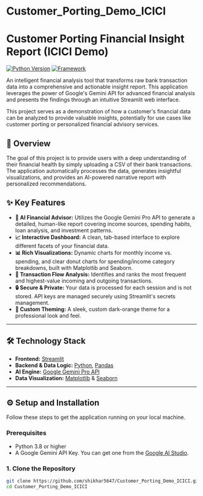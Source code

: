 # Customer_Porting_Demo_ICICI
# Customer Porting Financial Insight Report (ICICI Demo)

[![Python Version](https://img.shields.io/badge/Python-3.8+-blue.svg)](https://www.python.org/downloads/)
[![Framework](https://img.shields.io/badge/Framework-Streamlit-FF4B4B)](https://streamlit.io)

An intelligent financial analysis tool that transforms raw bank transaction data into a comprehensive and actionable insight report. This application leverages the power of Google's Gemini API for advanced financial analysis and presents the findings through an intuitive Streamlit web interface.

This project serves as a demonstration of how a customer's financial data can be analyzed to provide valuable insights, potentially for use cases like customer porting or personalized financial advisory services.

## 🚀 Overview

The goal of this project is to provide users with a deep understanding of their financial health by simply uploading a CSV of their bank transactions. The application automatically processes the data, generates insightful visualizations, and provides an AI-powered narrative report with personalized recommendations.

## ✨ Key Features

-   **🤖 AI Financial Advisor:** Utilizes the Google Gemini Pro API to generate a detailed, human-like report covering income sources, spending habits, loan analysis, and investment patterns.
-   **📈 Interactive Dashboard:** A clean, tab-based interface to explore different facets of your financial data.
-   **📊 Rich Visualizations:** Dynamic charts for monthly income vs. spending, and clear donut charts for spending/income category breakdowns, built with Matplotlib and Seaborn.
-   **🔄 Transaction Flow Analysis:** Identifies and ranks the most frequent and highest-value incoming and outgoing transactions.
-   **🔒 Secure & Private:** Your data is processed for each session and is not stored. API keys are managed securely using Streamlit's secrets management.
-   **🎨 Custom Theming:** A sleek, custom dark-orange theme for a professional look and feel.


---

## 🛠️ Technology Stack

-   **Frontend:** [Streamlit](https://streamlit.io/)
-   **Backend & Data Logic:** [Python](https://www.python.org/), [Pandas](https://pandas.pydata.org/)
-   **AI Engine:** [Google Gemini Pro API](https://ai.google.dev/)
-   **Data Visualization:** [Matplotlib](https://matplotlib.org/) & [Seaborn](https://seaborn.pydata.org/)

---

## ⚙️ Setup and Installation

Follow these steps to get the application running on your local machine.

### Prerequisites

-   Python 3.8 or higher
-   A Google Gemini API Key. You can get one from the [Google AI Studio](https://aistudio.google.com/app/apikey).

### 1. Clone the Repository

```bash
git clone https://github.com/shikhar5647/Customer_Porting_Demo_ICICI.git
cd Customer_Porting_Demo_ICICI
```
